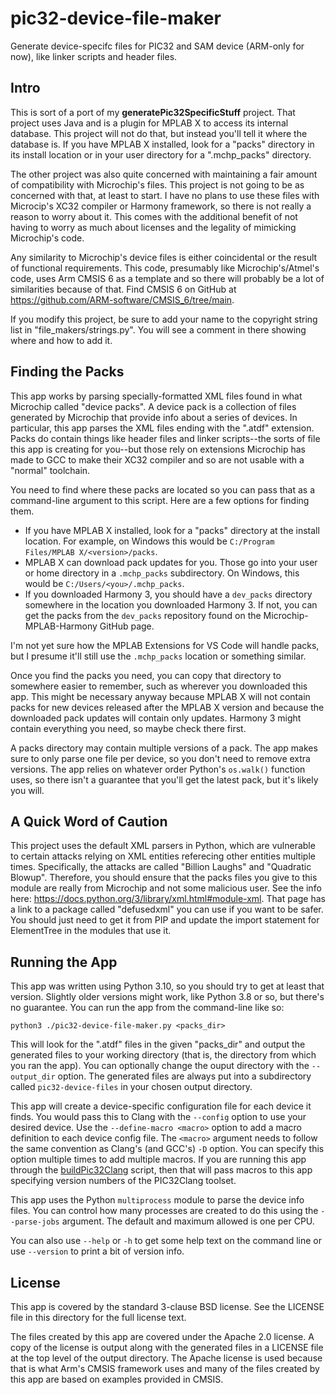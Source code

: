 # pic32-device-file-maker
Generate device-specifc files for PIC32 and SAM device (ARM-only for now), like linker scripts
and header files.

## Intro
This is sort of a port of my **generatePic32SpecificStuff** project. That project uses Java and
is a plugin for MPLAB X to access its internal database. This project will not do that, but instead
you'll tell it where the database is. If you have MPLAB X installed, look for a "packs"
directory in its install location or in your user directory for a ".mchp_packs" directory.

The other project was also quite concerned with maintaining a fair amount of compatibility with
Microchip's files. This project is not going to be as concerned with that, at least to start. I
have no plans to use these files with Microcip's XC32 compiler or Harmony framework, so there is
not really a reason to worry about it. This comes with the additional benefit of not having to worry
as much about licenses and the legality of mimicking Microchip's code.

Any similarity to Microchip's device files is either coincidental or the result of functional
requirements. This code, presumably like Microchip's/Atmel's code, uses Arm CMSIS 6 as a template
and so there will probably be a lot of similarities because of that. Find CMSIS 6 on GitHub at
https://github.com/ARM-software/CMSIS_6/tree/main.

If you modify this project, be sure to add your name to the copyright string list in 
"file_makers/strings.py". You will see a comment in there showing where and how to add it.

## Finding the Packs
This app works by parsing specially-formatted XML files found in what Microchip called "device packs".
A device pack is a collection of files generated by Microchip that provide info about a series of
devices. In particular, this app parses the XML files ending with the ".atdf" extension. Packs do
contain things like header files and linker scripts--the sorts of file this app is creating for 
you--but those rely on extensions Microchip has made to GCC to make their XC32 compiler and so are
not usable with a "normal" toolchain.

You need to find where these packs are located so you can pass that as a command-line argument to
this script. Here are a few options for finding them.

- If you have MPLAB X installed, look for a "packs" directory at the install location. For example,
on Windows this would be `C:/Program Files/MPLAB X/<version>/packs`.
- MPLAB X can download pack updates for you. Those go into your user or home directory in a 
`.mchp_packs` subdirectory. On Windows, this would be `C:/Users/<you>/.mchp_packs`.
- If you downloaded Harmony 3, you should have a `dev_packs` directory somewhere in the location
you downloaded Harmony 3. If not, you can get the packs from the `dev_packs` repository found on
the Microchip-MPLAB-Harmony GitHub page.

I'm not yet sure how the MPLAB Extensions for VS Code will handle packs, but I presume it'll still
use the `.mchp_packs` location or something similar.

Once you find the packs you need, you can copy that directory to somewhere easier to remember, such
as wherever you downloaded this app. This might be necessary anyway because MPLAB X will not contain
packs for new devices released after the MPLAB X version and because the downloaded pack updates will
contain only updates. Harmony 3 might contain everything you need, so maybe check there first.

A packs directory may contain multiple versions of a pack. The app makes sure to only parse one
file per device, so you don't need to remove extra versions. The app relies on whatever order
Python's `os.walk()` function uses, so there isn't a guarantee that you'll get the latest pack, but
it's likely you will.

## A Quick Word of Caution
This project uses the default XML parsers in Python, which are vulnerable to certain attacks
relying on XML entities referecing other entities multiple times. Specifically, the attacks are
called "Billion Laughs" and "Quadratic Blowup". Therefore, you should ensure that the packs files
you give to this module are really from Microchip and not some malicious user. See the info here:
https://docs.python.org/3/library/xml.html#module-xml. That page has a link to a package called
"defusedxml" you can use if you want to be safer. You should just need to get it from PIP and
update the import statement for ElementTree in the modules that use it.

## Running the App
This app was written using Python 3.10, so you should try to get at least that version. Slightly
older versions might work, like Python 3.8 or so, but there's no guarantee. You can run the app
from the command-line like so:

`python3 ./pic32-device-file-maker.py <packs_dir>`

This will look for the ".atdf" files in the given "packs_dir" and output the generated files to
your working directory (that is, the directory from which you ran the app). You can optionally change
the ouput directory with the `--output_dir` option. The generated files are always put into a
subdirectory called `pic32-device-files` in your chosen output directory.

This app will create a device-specific configuration file for each device it finds. You would pass
this to Clang with the `--config` option to use your desired device. Use the `--define-macro <macro>`
option to add a macro definition to each device config file. The `<macro>` argument needs to follow
the same convention as Clang's (and GCC's) `-D` option. You can specify this option multiple times
to add multiple macros. If you are running this app through the [buildPic32Clang](https://github.com/jdeguire/buildPic32Clang)
script, then that will pass macros to this app specifying version numbers of the PIC32Clang toolset.

This app uses the Python `multiprocess` module to parse the device info files. You can control how
many processes are created to do this using the `--parse-jobs` argument. The default and maximum
allowed is one per CPU.

You can also use `--help` or `-h` to get some help text on the command line or use `--version` to
print a bit of version info.

## License
This app is covered by the standard 3-clause BSD license. See the LICENSE file in this directory
for the full license text.

The files created by this app are covered under the Apache 2.0 license. A copy of the license is
output along with the generated files in a LICENSE file at the top level of the output directory.
The Apache license is used because that is what Arm's CMSIS framework uses and many of the files
created by this app are based on examples provided in CMSIS.
